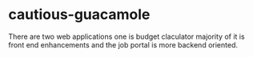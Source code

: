 # cautious-guacamole
There are two web applications one is budget claculator majority of it is front end enhancements and the job portal is more backend oriented.
